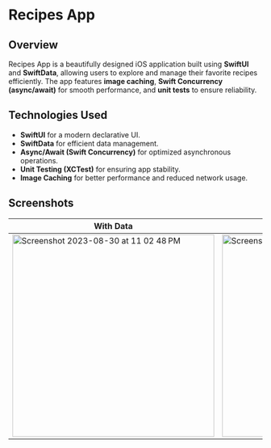 # Recipes App

## Overview
Recipes App is a beautifully designed iOS application built using **SwiftUI** and **SwiftData**, allowing users to explore and manage their favorite recipes efficiently. The app features **image caching**, **Swift Concurrency (async/await)** for smooth performance, and **unit tests** to ensure reliability.




## Technologies Used
- **SwiftUI** for a modern declarative UI.
- **SwiftData** for efficient data management.
- **Async/Await (Swift Concurrency)** for optimized asynchronous operations.
- **Unit Testing (XCTest)** for ensuring app stability.
- **Image Caching** for better performance and reduced network usage.

## Screenshots
|With Data|Empty|
|-|-|
|<img width="400" alt="Screenshot 2023-08-30 at 11 02 48 PM" src="https://github.com/user-attachments/assets/a6b2432d-62d2-4ec6-879a-f4b7e222942e">|<img width="400" alt="Screenshot 2023-08-30 at 11 02 48 PM" src="https://github.com/user-attachments/assets/ea550112-47d4-4948-8f5b-207914d3acf4">|
